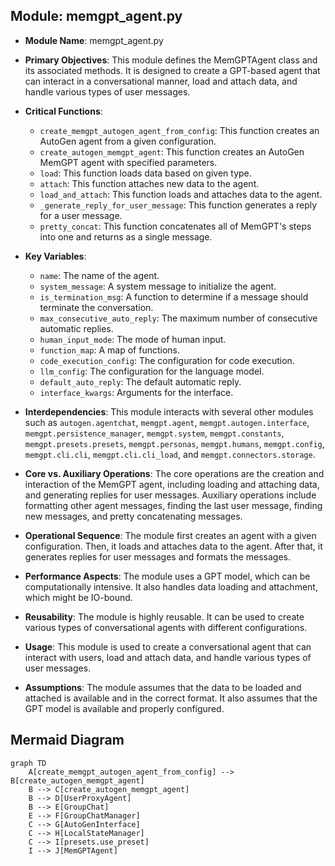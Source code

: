 ## Module: memgpt_agent.py
- **Module Name**: memgpt_agent.py

- **Primary Objectives**: This module defines the MemGPTAgent class and its associated methods. It is designed to create a GPT-based agent that can interact in a conversational manner, load and attach data, and handle various types of user messages.

- **Critical Functions**:
  - `create_memgpt_autogen_agent_from_config`: This function creates an AutoGen agent from a given configuration.
  - `create_autogen_memgpt_agent`: This function creates an AutoGen MemGPT agent with specified parameters.
  - `load`: This function loads data based on given type.
  - `attach`: This function attaches new data to the agent.
  - `load_and_attach`: This function loads and attaches data to the agent.
  - `_generate_reply_for_user_message`: This function generates a reply for a user message.
  - `pretty_concat`: This function concatenates all of MemGPT's steps into one and returns as a single message.

- **Key Variables**:
  - `name`: The name of the agent.
  - `system_message`: A system message to initialize the agent.
  - `is_termination_msg`: A function to determine if a message should terminate the conversation.
  - `max_consecutive_auto_reply`: The maximum number of consecutive automatic replies.
  - `human_input_mode`: The mode of human input.
  - `function_map`: A map of functions.
  - `code_execution_config`: The configuration for code execution.
  - `llm_config`: The configuration for the language model.
  - `default_auto_reply`: The default automatic reply.
  - `interface_kwargs`: Arguments for the interface.

- **Interdependencies**: This module interacts with several other modules such as `autogen.agentchat`, `memgpt.agent`, `memgpt.autogen.interface`, `memgpt.persistence_manager`, `memgpt.system`, `memgpt.constants`, `memgpt.presets.presets`, `memgpt.personas`, `memgpt.humans`, `memgpt.config`, `memgpt.cli.cli`, `memgpt.cli.cli_load`, and `memgpt.connectors.storage`.

- **Core vs. Auxiliary Operations**: The core operations are the creation and interaction of the MemGPT agent, including loading and attaching data, and generating replies for user messages. Auxiliary operations include formatting other agent messages, finding the last user message, finding new messages, and pretty concatenating messages.

- **Operational Sequence**: The module first creates an agent with a given configuration. Then, it loads and attaches data to the agent. After that, it generates replies for user messages and formats the messages.

- **Performance Aspects**: The module uses a GPT model, which can be computationally intensive. It also handles data loading and attachment, which might be IO-bound.

- **Reusability**: The module is highly reusable. It can be used to create various types of conversational agents with different configurations.

- **Usage**: This module is used to create a conversational agent that can interact with users, load and attach data, and handle various types of user messages.

- **Assumptions**: The module assumes that the data to be loaded and attached is available and in the correct format. It also assumes that the GPT model is available and properly configured.
## Mermaid Diagram
```mermaid
graph TD
    A[create_memgpt_autogen_agent_from_config] --> B[create_autogen_memgpt_agent]
    B --> C[create_autogen_memgpt_agent]
    B --> D[UserProxyAgent]
    B --> E[GroupChat]
    E --> F[GroupChatManager]
    C --> G[AutoGenInterface]
    C --> H[LocalStateManager]
    C --> I[presets.use_preset]
    I --> J[MemGPTAgent]
```
